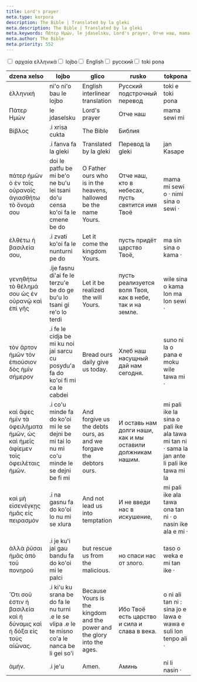```yaml
---
title: Lord's prayer
meta.type: korpora
description: The Bible | Translated by la gleki
meta.description: The Bible | Translated by la gleki
meta.keywords: Πάτερ Ημών, le jdaselsku, Lord's prayer, Отче наш, mama sewi mi
meta.author: The Bible
meta.priority: 552
---
```


<div class="w-full">
  <input
    type="checkbox"
    id="hide-column-dzena_xelso"
    class="hide-column-checkbox-dzena_xelso"
  />
  <label
    for="hide-column-dzena_xelso"
    class="hide-column-button-dzena_xelso float-left drop-shadow bg-teal-100 hover:bg-teal-600 focus:bg-teal-600 text-gray-900 hover:text-white font-bold leading-normal select-none py-2 px-4"
    >αρχαία ελληνικά</label
  ><input
    type="checkbox"
    id="hide-column-lojbo"
    class="hide-column-checkbox-lojbo"
  />
  <label
    for="hide-column-lojbo"
    class="hide-column-button-lojbo float-left drop-shadow bg-teal-100 hover:bg-teal-600 focus:bg-teal-600 text-gray-900 hover:text-white font-bold leading-normal select-none py-2 px-4"
    >lojbo</label
  ><input
    type="checkbox"
    id="hide-column-glico"
    class="hide-column-checkbox-glico"
  />
  <label
    for="hide-column-glico"
    class="hide-column-button-glico float-left drop-shadow bg-teal-100 hover:bg-teal-600 focus:bg-teal-600 text-gray-900 hover:text-white font-bold leading-normal select-none py-2 px-4"
    >English</label
  ><input
    type="checkbox"
    id="hide-column-rusko"
    class="hide-column-checkbox-rusko"
  />
  <label
    for="hide-column-rusko"
    class="hide-column-button-rusko float-left drop-shadow bg-teal-100 hover:bg-teal-600 focus:bg-teal-600 text-gray-900 hover:text-white font-bold leading-normal select-none py-2 px-4"
    >русский</label
  ><input
    type="checkbox"
    id="hide-column-tokpona"
    class="hide-column-checkbox-tokpona"
  />
  <label
    for="hide-column-tokpona"
    class="hide-column-button-tokpona float-left drop-shadow bg-teal-100 hover:bg-teal-600 focus:bg-teal-600 text-gray-900 hover:text-white font-bold leading-normal select-none py-2 px-4"
    >toki pona</label
  >
  <div class="clear-both" />
  <div class="w-full overflow-x-auto">
    <table
      class="mt-2 table-fixed max-w-full border font-light text-left text-sm"
    >
      <thead class="border-b italic">
        <tr>
          <th scope="col" class="w-40 p-2 column-class-dzena_xelso">
            dzena xelso
          </th>
          <th scope="col" class="w-40 p-2 column-class-lojbo">lojbo</th>
          <th scope="col" class="w-40 p-2 column-class-glico">glico</th>
          <th scope="col" class="w-40 p-2 column-class-rusko">rusko</th>
          <th scope="col" class="w-40 p-2 column-class-tokpona">tokpona</th>
        </tr>
      </thead>
      <tbody>
        <tr
          class="border-b transition duration-300 ease-in-out hover:bg-neutral-100 dark:hover:bg-neutral-100"
        >
          <td
            class="font-bold text-left align-text-top p-2 column-class-dzena_xelso"
          >
            ἑλληνική
          </td>
          <td class="font-bold text-left align-text-top p-2 column-class-lojbo">
            ni&#039;o ni&#039;o bau le lojbo
          </td>
          <td class="font-bold text-left align-text-top p-2 column-class-glico">
            English interlinear translation
          </td>
          <td class="font-bold text-left align-text-top p-2 column-class-rusko">
            Русский подстрочный перевод
          </td>
          <td
            class="font-bold text-left align-text-top p-2 column-class-tokpona"
          >
            toki e toki pona
          </td>
        </tr>
        <tr
          class="border-b transition duration-300 ease-in-out hover:bg-neutral-100 dark:hover:bg-neutral-100"
        >
          <td
            class="italic text-gray-500 text-left align-text-top p-2 column-class-dzena_xelso"
          >
            Πάτερ Ημών
          </td>
          <td
            class="italic text-gray-500 text-left align-text-top p-2 column-class-lojbo"
          >
            le jdaselsku
          </td>
          <td
            class="italic text-gray-500 text-left align-text-top p-2 column-class-glico"
          >
            Lord&#039;s prayer
          </td>
          <td
            class="italic text-gray-500 text-left align-text-top p-2 column-class-rusko"
          >
            Отче наш
          </td>
          <td
            class="italic text-gray-500 text-left align-text-top p-2 column-class-tokpona"
          >
            mama sewi mi
          </td>
        </tr>
        <tr
          class="border-b transition duration-300 ease-in-out hover:bg-neutral-100 dark:hover:bg-neutral-100"
        >
          <td
            class="italic text-gray-500 text-left align-text-top p-2 column-class-dzena_xelso"
          >
            Βίβλος
          </td>
          <td
            class="italic text-gray-500 text-left align-text-top p-2 column-class-lojbo"
          >
            .i xrisa cukta
          </td>
          <td
            class="italic text-gray-500 text-left align-text-top p-2 column-class-glico"
          >
            The Bible
          </td>
          <td
            class="italic text-gray-500 text-left align-text-top p-2 column-class-rusko"
          >
            Библия
          </td>
          <td
            class="italic text-gray-500 text-left align-text-top p-2 column-class-tokpona"
          ></td>
        </tr>
        <tr
          class="border-b transition duration-300 ease-in-out hover:bg-neutral-100 dark:hover:bg-neutral-100"
        >
          <td
            class="italic text-gray-500 text-left align-text-top p-2 column-class-dzena_xelso"
          ></td>
          <td
            class="italic text-gray-500 text-left align-text-top p-2 column-class-lojbo"
          >
            .i fanva fa la gleki
          </td>
          <td
            class="italic text-gray-500 text-left align-text-top p-2 column-class-glico"
          >
            Translated by la gleki
          </td>
          <td
            class="italic text-gray-500 text-left align-text-top p-2 column-class-rusko"
          >
            Перевод la gleki
          </td>
          <td
            class="italic text-gray-500 text-left align-text-top p-2 column-class-tokpona"
          >
            jan Kasape
          </td>
        </tr>
        <tr
          class="border-b transition duration-300 ease-in-out hover:bg-neutral-100 dark:hover:bg-neutral-100"
        >
          <td class="text-left align-text-top p-2 column-class-dzena_xelso">
            πάτερ ἡμῶν ὁ ἐν τοῖς οὐρανοῖς ἁγιασθήτω τὸ ὄνομά σου
          </td>
          <td class="text-left align-text-top p-2 column-class-lojbo">
            doi le patfu be mi be&#039;o ne bu&#039;u lei tsani do&#039;u censa
            ko&#039;oi fa le cmene be do
          </td>
          <td class="text-left align-text-top p-2 column-class-glico">
            O Father ours who is in the heavens, hallowed be the name Yours.
          </td>
          <td class="text-left align-text-top p-2 column-class-rusko">
            Отче наш, кто в небесах, пусть святится имя Твоё
          </td>
          <td class="text-left align-text-top p-2 column-class-tokpona">
            mama mi sewi o · nimi sina o sewi ·
          </td>
        </tr>
        <tr
          class="border-b transition duration-300 ease-in-out hover:bg-neutral-100 dark:hover:bg-neutral-100"
        >
          <td class="text-left align-text-top p-2 column-class-dzena_xelso">
            ἐλθέτω ἡ βασιλεία σου,
          </td>
          <td class="text-left align-text-top p-2 column-class-lojbo">
            .i zvati ko&#039;oi fa le nunturni pe do
          </td>
          <td class="text-left align-text-top p-2 column-class-glico">
            Let it come the kingdom Yours.
          </td>
          <td class="text-left align-text-top p-2 column-class-rusko">
            пусть придёт царство Твоё,
          </td>
          <td class="text-left align-text-top p-2 column-class-tokpona">
            ma sin sina o kama ·
          </td>
        </tr>
        <tr
          class="border-b transition duration-300 ease-in-out hover:bg-neutral-100 dark:hover:bg-neutral-100"
        >
          <td class="text-left align-text-top p-2 column-class-dzena_xelso">
            γενηθήτω τὸ θέλημά σου ὡς ἐν οὐρανῷ καὶ ἐπὶ γῆς
          </td>
          <td class="text-left align-text-top p-2 column-class-lojbo">
            .ije fasnu di&#039;ai fe le terzu&#039;e be do ge bu&#039;u lo tsani
            gi re&#039;o lo terdi
          </td>
          <td class="text-left align-text-top p-2 column-class-glico">
            Let it be realized the will Yours.
          </td>
          <td class="text-left align-text-top p-2 column-class-rusko">
            пусть реализуется воля Твоя, как в небе, так и на земле.
          </td>
          <td class="text-left align-text-top p-2 column-class-tokpona">
            wile sina o kama lon ma lon sewi ·
          </td>
        </tr>
        <tr
          class="border-b transition duration-300 ease-in-out hover:bg-neutral-100 dark:hover:bg-neutral-100"
        >
          <td class="text-left align-text-top p-2 column-class-dzena_xelso">
            τὸν ἄρτον ἡμῶν τὸν ἐπιούσιον δὸς ἡμῖν σήμερον
          </td>
          <td class="text-left align-text-top p-2 column-class-lojbo">
            .i fe le cidja be mi ku noi jai sarcu cu posydu&#039;a fa do
            ko&#039;oi fi mi ca le cabdei
          </td>
          <td class="text-left align-text-top p-2 column-class-glico">
            Bread ours daily give us today.
          </td>
          <td class="text-left align-text-top p-2 column-class-rusko">
            Хлеб наш насущный дай нам сегодня.
          </td>
          <td class="text-left align-text-top p-2 column-class-tokpona">
            suno ni la o pana e moku wile tawa mi ·
          </td>
        </tr>
        <tr
          class="border-b transition duration-300 ease-in-out hover:bg-neutral-100 dark:hover:bg-neutral-100"
        >
          <td class="text-left align-text-top p-2 column-class-dzena_xelso">
            καὶ ἄφες ἡμῖν τὰ ὀφειλήματα ἡμῶν, ὡς καὶ ἡμεῖς ἀφίεμεν τοῖς
            ὀφειλέταις ἡμῶν.
          </td>
          <td class="text-left align-text-top p-2 column-class-lojbo">
            .i co&#039;u minde fa do ko&#039;oi mi le se dejni be mi tai lo nu
            mi co&#039;u minde le se dejni be fi mi
          </td>
          <td class="text-left align-text-top p-2 column-class-glico">
            And forgive us the debts ours, as and we forgave the debtors ours.
          </td>
          <td class="text-left align-text-top p-2 column-class-rusko">
            И оставь нам долги наши, как и мы оставили должникам нашим.
          </td>
          <td class="text-left align-text-top p-2 column-class-tokpona">
            mi pali ike la sina o pali ike ala tawa mi tan ni · sama la jan ante
            li pali ike tawa mi la
          </td>
        </tr>
        <tr
          class="border-b transition duration-300 ease-in-out hover:bg-neutral-100 dark:hover:bg-neutral-100"
        >
          <td class="text-left align-text-top p-2 column-class-dzena_xelso">
            καὶ μὴ εἰσενέγκῃς ἡμᾶς εἰς πειρασμόν
          </td>
          <td class="text-left align-text-top p-2 column-class-lojbo">
            .i na gasnu fa do ko&#039;oi lo nu mi se xlura
          </td>
          <td class="text-left align-text-top p-2 column-class-glico">
            And not lead us into temptation
          </td>
          <td class="text-left align-text-top p-2 column-class-rusko">
            И не введи нас в искушение,
          </td>
          <td class="text-left align-text-top p-2 column-class-tokpona">
            mi pali ike ala tawa ona tan ni · o nasin ike ala e mi ·
          </td>
        </tr>
        <tr
          class="border-b transition duration-300 ease-in-out hover:bg-neutral-100 dark:hover:bg-neutral-100"
        >
          <td class="text-left align-text-top p-2 column-class-dzena_xelso">
            ἀλλὰ ῥῦσαι ἡμᾶς ἀπὸ τοῦ πονηροῦ
          </td>
          <td class="text-left align-text-top p-2 column-class-lojbo">
            .i je ku&#039;i jai gau bandu fa do ko&#039;oi mi le palci
          </td>
          <td class="text-left align-text-top p-2 column-class-glico">
            but rescue us from the malicious.
          </td>
          <td class="text-left align-text-top p-2 column-class-rusko">
            но спаси нас от злого.
          </td>
          <td class="text-left align-text-top p-2 column-class-tokpona">
            taso o weka e mi tan ike ·
          </td>
        </tr>
        <tr
          class="border-b transition duration-300 ease-in-out hover:bg-neutral-100 dark:hover:bg-neutral-100"
        >
          <td class="text-left align-text-top p-2 column-class-dzena_xelso">
            Ὅτι σοῦ ἐστιν ἡ βασιλεία καὶ ἡ δύναμις καὶ ἡ δόξα εἰς τοὺς αἰῶνας.
          </td>
          <td class="text-left align-text-top p-2 column-class-lojbo">
            .i ki&#039;u ku srana be do fa le nu turni .e le se vlipa .e le te
            misno co&#039;a le nanca be li gei so&#039;i
          </td>
          <td class="text-left align-text-top p-2 column-class-glico">
            Because Yours is the kingdom and the power and the glory into the
            ages.
          </td>
          <td class="text-left align-text-top p-2 column-class-rusko">
            Ибо Твоё есть царство и сила и слава в века.
          </td>
          <td class="text-left align-text-top p-2 column-class-tokpona">
            o ni ali tan ni : sina jo e lawa e wawa e suli lon tenpo ali ·
          </td>
        </tr>
        <tr
          class="border-b transition duration-300 ease-in-out hover:bg-neutral-100 dark:hover:bg-neutral-100"
        >
          <td class="text-left align-text-top p-2 column-class-dzena_xelso">
            ἀμήν.
          </td>
          <td class="text-left align-text-top p-2 column-class-lojbo">
            .i je&#039;u
          </td>
          <td class="text-left align-text-top p-2 column-class-glico">Amen.</td>
          <td class="text-left align-text-top p-2 column-class-rusko">Аминь</td>
          <td class="text-left align-text-top p-2 column-class-tokpona">
            ni li nasin ·
          </td>
        </tr>
      </tbody>
    </table>
  </div>
</div>
